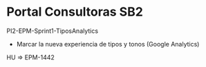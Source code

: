 # Portal Consultoras SB2

PI2-EPM-Sprint1-TiposAnalytics
- Marcar la nueva experiencia de tipos y tonos (Google Analytics)

HU => EPM-1442

